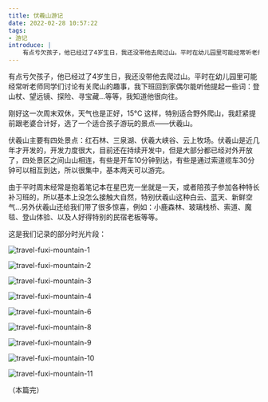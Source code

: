 ```yaml
---
title: 伏羲山游记
date: 2022-02-28 10:57:22
tags:
- 游记
introduce: |
    有点亏欠孩子，他已经过了4岁生日，我还没带他去爬过山。平时在幼儿园里可能经常听老师同学们讨论有关爬山的趣事，我下班回到家偶尔能听他提起一些词：登山杖、望远镜、探险、寻宝藏...等等，我知道他很向往。
---
```


有点亏欠孩子，他已经过了4岁生日，我还没带他去爬过山。平时在幼儿园里可能经常听老师同学们讨论有关爬山的趣事，我下班回到家偶尔能听他提起一些词：登山杖、望远镜、探险、寻宝藏...等等，我知道他很向往。

刚好这一次周末双休，天气也是正好，15°C 这样，特别适合野外爬山，我赶紧提前跟老婆合计好，选了一个适合孩子游玩的景点——伏羲山。

伏羲山主要有四处景点：红石林、三泉湖、伏羲大峡谷、云上牧场。伏羲山是近几年才开发的，开发力度很大，目前还在持续开发中，但是大部分都已经对外开放了，四处景区之间山山相连，有些是开车10分钟到达，有些是通过索道缆车30分钟可以相互到达，所以很集中，基本两天可以游完。

由于平时周末经常是抱着笔记本在星巴克一坐就是一天，或者陪孩子参加各种特长补习班的，所以基本上没怎么接触大自然，特别伏羲山这种白云、蓝天、新鲜空气...另外伏羲山还给我们带了很多惊喜，例如：小鹿森林、玻璃栈桥、索道、魔毯、登山体验、以及人好得特别的民宿老板等等。

这是我们记录的部分时光片段：

![travel-fuxi-mountain-1](/images/post/live/travel-fuxi-mountain/01.jpg)

![travel-fuxi-mountain-2](/images/post/live/travel-fuxi-mountain/02.jpg)

![travel-fuxi-mountain-3](/images/post/live/travel-fuxi-mountain/03.jpg)

![travel-fuxi-mountain-4](/images/post/live/travel-fuxi-mountain/04.jpg)

![travel-fuxi-mountain-6](/images/post/live/travel-fuxi-mountain/06.jpg)

![travel-fuxi-mountain-8](/images/post/live/travel-fuxi-mountain/08.jpg)

![travel-fuxi-mountain-9](/images/post/live/travel-fuxi-mountain/09.jpg)

![travel-fuxi-mountain-10](/images/post/live/travel-fuxi-mountain/10.jpg)

![travel-fuxi-mountain-11](/images/post/live/travel-fuxi-mountain/11.jpg)

（本篇完）
